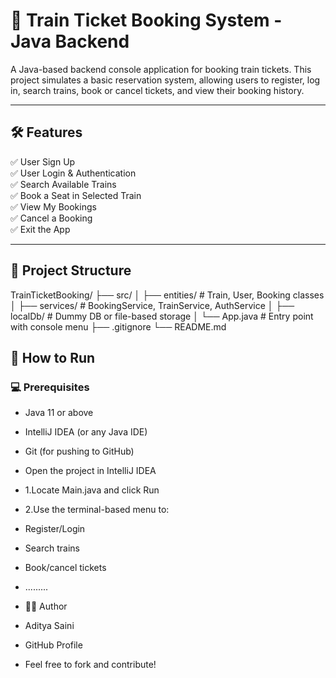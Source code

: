 # 🚆 Train Ticket Booking System - Java Backend

A Java-based backend console application for booking train tickets. This project simulates a basic reservation system, allowing users to register, log in, search trains, book or cancel tickets, and view their booking history.

---

## 🛠 Features

✅ User Sign Up  
✅ User Login & Authentication  
✅ Search Available Trains  
✅ Book a Seat in Selected Train  
✅ View My Bookings  
✅ Cancel a Booking  
✅ Exit the App

---

## 📁 Project Structure
TrainTicketBooking/
├── src/
│ ├── entities/ # Train, User, Booking classes
│ ├── services/ # BookingService, TrainService, AuthService
│ ├── localDb/ # Dummy DB or file-based storage
│ └── App.java # Entry point with console menu
├── .gitignore
└── README.md


## 🚀 How to Run

### 💻 Prerequisites
- Java 11 or above
- IntelliJ IDEA (or any Java IDE)
- Git (for pushing to GitHub)

- Open the project in IntelliJ IDEA
- 1.Locate Main.java and click Run
- 2.Use the terminal-based menu to:
-    Register/Login
-    Search trains
-    Book/cancel tickets
-    .........
-    🧑‍💻 Author
-    Aditya Saini
-    GitHub Profile
-    Feel free to fork and contribute!





